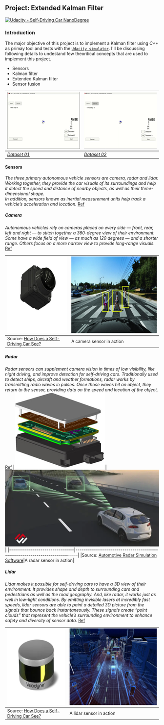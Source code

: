 Project: Extended Kalman Filter
---

[![Udacity - Self-Driving Car NanoDegree](https://s3.amazonaws.com/udacity-sdc/github/shield-carnd.svg)](http://www.udacity.com/drive)

### Introduction
The major objective of this project is to implement a Kalman filter using *C++* as primay tool and tests with the [`Udacity simulator`](https://github.com/udacity/self-driving-car-sim). I'll be discussing following details to undestand few theoritical concepts that are used to implement this project.

* Sensors
* Kalman filter
* Extended Kalman filter
* Sensor fusion

| ![](data/images/dataset1.gif) | ![](data/images/dataset2.gif) |
|-------------------------------|-------------------------------|
|[*Dataset 01*](https://youtu.be/me-b7wNDdX4)| [*Dataset 02*](https://youtu.be/UQJ7q2JMteM)|

#### Sensors

*The three primary autonomous vehicle sensors are camera, radar and lidar. Working together, they provide the car visuals of its surroundings and help it detect the speed and distance of nearby objects, as well as their three-dimensional shape.  
In addition, sensors known as inertial measurement units help track a vehicle’s acceleration and location.* [Ref](https://blogs.nvidia.com/blog/2019/04/15/how-does-a-self-driving-car-see/)

##### Camera

*Autonomous vehicles rely on cameras placed on every side — front, rear, left and right — to stitch together a 360-degree view of their environment. Some have a wide field of view — as much as 120 degrees — and a shorter range. Others focus on a more narrow view to provide long-range visuals.* [Ref](https://blogs.nvidia.com/blog/2019/04/15/how-does-a-self-driving-car-see/)

|<img src="data/images/camera.png.webp" height="250" />|<img src="data/images/human-cross-road.jpg.webp" height="250" />|
|---------------------------------|---------------------------------------------------------------------------|
|Source: [How Does a Self-Driving Car See?](https://blogs.nvidia.com/blog/2019/04/15/how-does-a-self-driving-car-see/)|A camera sensor in action|

##### Radar
*Radar sensors can supplement camera vision in times of low visibility, like night driving, and improve detection for self-driving cars.
Traditionally used to detect ships, aircraft and weather formations, radar works by transmitting radio waves in pulses. Once those waves hit an object, they return to the sensor, providing data on the speed and location of the object.* [Ref](https://blogs.nvidia.com/blog/2019/04/15/how-does-a-self-driving-car-see/)
|<img src="data/images/radar.jpeg" height="250" />|<img src="data/images/metawave.png.webp" height="250" />|
|---------------------------------|-------------------------------------------------------------------------------|
|Source: [Automotive Radar Simulation Software](https://www.remcom.com/automotive-radar)|A radar sensor in action|


##### Lidar

*Lidar makes it possible for self-driving cars to have a 3D view of their environment. It provides shape and depth to surrounding cars and pedestrians as well as the road geography. And, like radar, it works just as well in low-light conditions.
By emitting invisible lasers at incredibly fast speeds, lidar sensors are able to paint a detailed 3D picture from the signals that bounce back instantaneously. These signals create “point clouds” that represent the vehicle’s surrounding environment to enhance safety and diversity of sensor data.* [Ref](https://blogs.nvidia.com/blog/2019/04/15/how-does-a-self-driving-car-see/)


|<img src="data/images/lidar-sensor.png.webp" height="250" />|<img src="data/images/laser.png.webp" height="250" />|
|---------------------------------|-------------------------------------------------------------------------------|
|Source: [How Does a Self-Driving Car See?](https://blogs.nvidia.com/blog/2019/04/15/how-does-a-self-driving-car-see/)|A lidar sensor in action|

